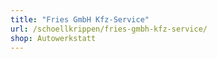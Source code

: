 ```yaml
---
title: "Fries GmbH Kfz-Service"
url: /schoellkrippen/fries-gmbh-kfz-service/
shop: Autowerkstatt
---
```

